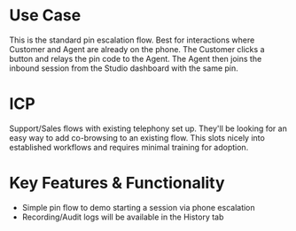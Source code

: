 # Use Case
This is the standard pin escalation flow. Best for interactions where Customer and Agent are already on the phone. The Customer clicks a button and relays the pin code to the Agent. The Agent then joins the inbound session from the Studio dashboard with the same pin.

# ICP
Support/Sales flows with existing telephony set up. They'll be looking for an easy way to add co-browsing to an existing flow. This slots nicely into established workflows and requires minimal training for adoption. 

# Key Features & Functionality
- Simple pin flow to demo starting a session via phone escalation
- Recording/Audit logs will be available in the History tab 